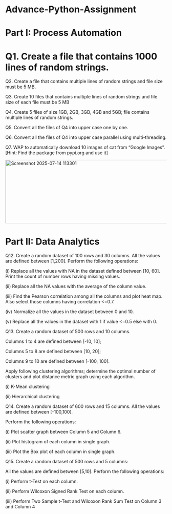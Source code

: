 # Advance-Python-Assignment
# Part I: Process Automation
# Q1. Create a file that contains 1000 lines of random strings.

 Q2. Create a file that contains multiple lines of random strings and file size must be 5 MB.

 Q3. Create 10 files that contains multiple lines of random strings and file size of each file must be 5 MB

 Q4. Create 5 files of size 1GB, 2GB, 3GB, 4GB and 5GB; file contains multiple lines of random strings.

 Q5. Convert all the files of Q4 into upper case one by one.

 Q6. Convert all the files of Q4 into upper case parallel using multi-threading.

 Q7. WAP to automatically download 10 images of cat from “Google Images”. [Hint: Find the package from pypi.org and use it]

<img width="1007" height="198" alt="Screenshot 2025-07-14 113301" src="https://github.com/user-attachments/assets/a668a26d-a525-4607-93ce-9c0dcd574dc7" />


# Part II: Data Analytics
Q12. Create a random dataset of 100 rows and 30 columns. All the values are defined between [1,200]. Perform the following operations:

(i) Replace all the values with NA in the dataset defined between [10, 60]. Print the count of number rows having missing values.

(ii) Replace all the NA values with the average of the column value.

(iii) Find the Pearson correlation among all the columns and plot heat map. Also select those columns having correlation <=0.7.

(iv) Normalize all the values in the dataset between 0 and 10.

(v) Replace all the values in the dataset with 1 if value <=0.5 else with 0.

Q13. Create a random dataset of 500 rows and 10 columns.

Columns 1 to 4 are defined between [-10, 10];

Columns 5 to 8 are defined between [10, 20];

Columns 9 to 10 are defined between [-100, 100].

Apply following clustering algorithms; determine the optimal number of clusters and plot distance metric graph using each algorithm.

(i) K-Mean clustering

(ii) Hierarchical clustering

Q14. Create a random dataset of 600 rows and 15 columns. All the values are defined between [-100,100].

Perform the following operations:

(i) Plot scatter graph between Column 5 and Column 6.

(ii) Plot histogram of each column in single graph.

(iii) Plot the Box plot of each column in single graph.

Q15. Create a random dataset of 500 rows and 5 columns:

All the values are defined between [5,10]. Perform the following operations:

(i) Perform t-Test on each column.

(ii) Perform Wilcoxon Signed Rank Test on each column.

(iii) Perform Two Sample t-Test and Wilcoxon Rank Sum Test on Column 3 and Column 4
